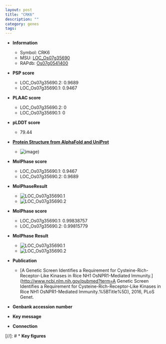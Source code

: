```yaml
---
layout: post
title: "CRK6"
description: ""
category: genes
tags: 
---
```


* **Information**  
    + Symbol: CRK6  
    + MSU: [LOC_Os07g35690](http://rice.plantbiology.msu.edu/cgi-bin/ORF_infopage.cgi?orf=LOC_Os07g35690)  
    + RAPdb: [Os07g0541400](http://rapdb.dna.affrc.go.jp/viewer/gbrowse_details/irgsp1?name=Os07g0541400)  

* **PSP score**  
    + LOC_Os07g35690.2: 0.9689 
    + LOC_Os07g35690.1: 0.9467 

* **PLAAC score**  
    + LOC_Os07g35690.2: 0 
    + LOC_Os07g35690.1: 0 

* **pLDDT score**
    + 79.44

* **[Protein Structure from AlphaFold and UniProt](https://www.uniprot.org/uniprotkb/Q0D5R3/entry#structure)**
    + ![image](https://ricepsp.github.io/images/Q0/AF-Q0D5R3-F1.png))

* **MolPhase score**
    + LOC_Os07g35690.1: 0.9467
    + LOC_Os07g35690.2: 0.9689

* **MolPhaseResult**
    + ![LOC_Os07g35690.1](https://ricepsp.github.io/pictures/LOC_Os07g/LOC_Os07g35690.1.png)
    + ![LOC_Os07g35690.2](https://ricepsp.github.io/pictures/LOC_Os07g/LOC_Os07g35690.2.png)

* **MolPhase score**
    + LOC_Os07g35690.1: 0.99838757
    + LOC_Os07g35690.2: 0.99815779

* **MolPhase Result**
    + ![LOC_Os07g35690.1](https://304243504.github.io/Pictures/LOC_Os07g/LOC_Os07g35690.1.png)
    + ![LOC_Os07g35690.2](https://304243504.github.io/Pictures/LOC_Os07g/LOC_Os07g35690.2.png)

* **Publication**  
    + [A Genetic Screen Identifies a Requirement for Cysteine-Rich-Receptor-Like Kinases in Rice NH1 OsNPR1-Mediated Immunity.](http://www.ncbi.nlm.nih.gov/pubmed?term=A Genetic Screen Identifies a Requirement for Cysteine-Rich-Receptor-Like Kinases in Rice NH1 OsNPR1-Mediated Immunity.%5BTitle%5D), 2016, PLoS Genet.

* **Genbank accession number**  

* **Key message**  

* **Connection**  

[//]: # * **Key figures**  


